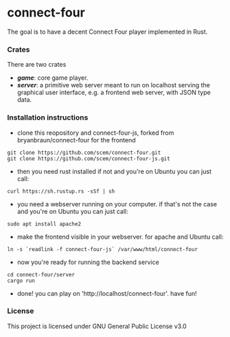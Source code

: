 # connect-four
The goal is to have a decent Connect Four player implemented in Rust.

### Crates
There are two crates

- ***game***: core game player.
- ***server***: a primitive web server meant to run on localhost serving the graphical user interface,
 e.g. a frontend web server, with JSON type data.

### Installation instructions

* clone this reopository and connect-four-js, forked from bryanbraun/connect-four for the frontend

```
git clone https://github.com/scem/connect-four.git
git clone https://github.com/scem/connect-four-js.git
```

* then you need rust installed
if not and you're on Ubuntu you can just call:

```
curl https://sh.rustup.rs -sSf | sh
```

* you need a webserver running on your computer.
if that's not the case and you're on Ubuntu you can just call:

```
sudo apt install apache2
```

* make the frontend visible in your webserver.
for apache and Ubuntu call:

```
ln -s `readlink -f connect-four-js` /var/www/html/connect-four
```

* now you're ready for running the backend service

```
cd connect-four/server
cargo run
```

* done! you can play on 'http://localhost/connect-four'.
have fun!

### License
This project is licensed under GNU General Public License v3.0
